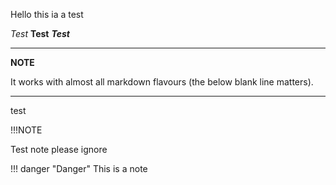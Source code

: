 Hello this ia a test

*Test* **Test** ***Test***





---
**NOTE**

It works with almost all markdown flavours (the below blank line matters).

---




test


!!!NOTE

Test note please ignore





!!! danger "Danger"
    This is a note
